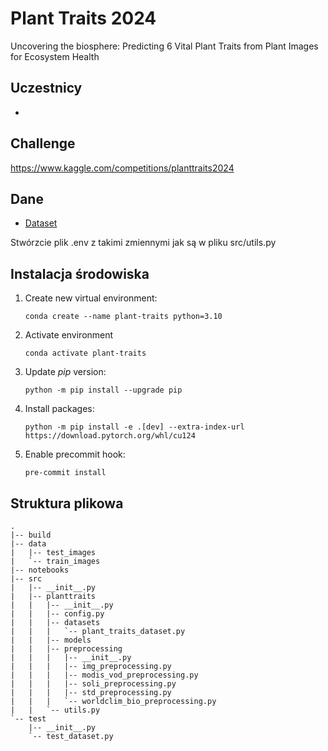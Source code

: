 # Plant Traits 2024
Uncovering the biosphere: Predicting 6 Vital Plant Traits from Plant Images for Ecosystem Health

## Uczestnicy
- 

## Challenge
https://www.kaggle.com/competitions/planttraits2024

## Dane

- [Dataset](https://www.kaggle.com/competitions/planttraits2024/data)

Stwórzcie plik .env z takimi zmiennymi jak są w pliku src/utils.py

## Instalacja środowiska

1. Create new virtual environment:
    
    ```
    conda create --name plant-traits python=3.10
    ```

2. Activate environment
    ```
    conda activate plant-traits
    ```

3. Update _pip_ version:
    ```
    python -m pip install --upgrade pip
    ```
4. Install packages:

    ```
    python -m pip install -e .[dev] --extra-index-url https://download.pytorch.org/whl/cu124
    ```
5. Enable precommit hook:
    ```
    pre-commit install
    ```

## Struktura plikowa

    .
    |-- build
    |-- data
    |   |-- test_images
    |   `-- train_images
    |-- notebooks
    |-- src
    |   |-- __init__.py
    |   |-- planttraits
    |   |   |-- __init__.py
    |   |   |-- config.py
    |   |   |-- datasets
    |   |   |   `-- plant_traits_dataset.py
    |   |   |-- models
    |   |   |-- preprocessing
    |   |   |   |-- __init__.py
    |   |   |   |-- img_preprocessing.py
    |   |   |   |-- modis_vod_preprocessing.py
    |   |   |   |-- soli_preprocessing.py
    |   |   |   |-- std_preprocessing.py
    |   |   |   `-- worldclim_bio_preprocessing.py
    |   |   `-- utils.py
    `-- test
        |-- __init__.py
        `-- test_dataset.py



